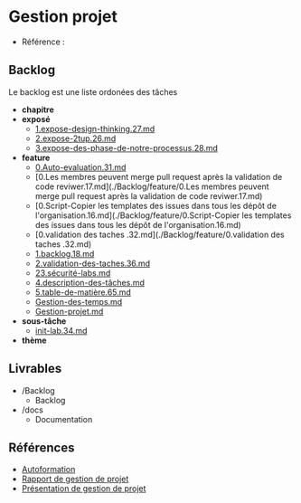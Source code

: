 # Gestion projet 

- Référence :   

 

## Backlog 

Le backlog est une liste ordonées des tâches 

- **chapitre** 
- **exposé** 
  - [1.expose-design-thinking.27.md](./Backlog/exposé/1.expose-design-thinking.27.md) 
  - [2.expose-2tup.26.md](./Backlog/exposé/2.expose-2tup.26.md) 
  - [3.expose-des-phase-de-notre-processus.28.md](./Backlog/exposé/3.expose-des-phase-de-notre-processus.28.md) 
- **feature** 
  - [0.Auto-evaluation.31.md](./Backlog/feature/0.Auto-evaluation.31.md) 
  - [0.Les membres peuvent merge pull request après la validation de code reviwer.17.md](./Backlog/feature/0.Les membres peuvent merge pull request après la validation de code reviwer.17.md) 
  - [0.Script-Copier les templates des issues dans tous les dépôt de l'organisation.16.md](./Backlog/feature/0.Script-Copier les templates des issues dans tous les dépôt de l'organisation.16.md) 
  - [0.validation  des taches .32.md](./Backlog/feature/0.validation  des taches .32.md) 
  - [1.backlog.18.md](./Backlog/feature/1.backlog.18.md) 
  - [2.validation-des-taches.36.md](./Backlog/feature/2.validation-des-taches.36.md) 
  - [23.sécurité-labs.md](./Backlog/feature/23.sécurité-labs.md) 
  - [4.description-des-tâches.md](./Backlog/feature/4.description-des-tâches.md) 
  - [5.table-de-matière.65.md](./Backlog/feature/5.table-de-matière.65.md) 
  - [Gestion-des-temps.md](./Backlog/feature/Gestion-des-temps.md) 
  - [Gestion-projet.md](./Backlog/feature/Gestion-projet.md) 
- **sous-tâche** 
  - [init-lab.34.md](./Backlog/sous-tâche/init-lab.34.md) 
- **thème** 
## Livrables 

 

- /Backlog 
  - Backlog 
- /docs 
  - Documentation 
## Références 

 

- [Autoformation](#) 
- [Rapport de gestion de projet](http://labs-web.github.io/gestion-projet/rapport.html) 
- [Présentation de gestion de projet](http://labs-web.github.io/gestion-projet/presentation.html) 

